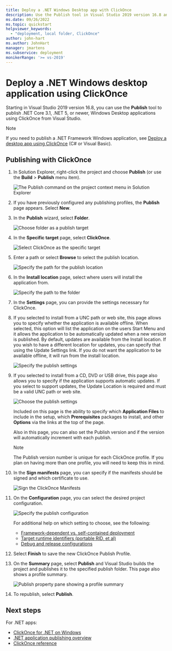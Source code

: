 ```yaml
---
title: Deploy a .NET Windows Desktop app with ClickOnce
description: Use the Publish tool in Visual Studio 2019 version 16.8 and later, and deploy .NET Core 3.1 or .NET 5 and later applications with ClickOnce.
ms.date: 09/26/2022
ms.topic: quickstart
helpviewer_keywords:
  - "deployment, local folder, ClickOnce"
author: john-hart
ms.author: JohnHart
manager: jmartens
ms.subservice: deployment
monikerRange: '>= vs-2019'
---
```

# Deploy a .NET Windows desktop application using ClickOnce

Starting in Visual Studio 2019 version 16.8, you can use the **Publish** tool to publish .NET Core 3.1, .NET 5, or newer, Windows Desktop applications using ClickOnce from Visual Studio.

> [!NOTE]
> If you need to publish a .NET Framework Windows application, see [Deploy a desktop app using ClickOnce](how-to-publish-a-clickonce-application-using-the-publish-wizard.md) (C# or Visual Basic).

## Publishing with ClickOnce

1. In Solution Explorer, right-click the project and choose **Publish** (or use the **Build** > **Publish** menu item).

    ![The Publish command on the project context menu in Solution Explorer](../deployment/media/quickstart-clickonce-solution-explorer.png "Choose Publish")

1. If you have previously configured any publishing profiles, the **Publish** page appears. Select **New**.

1. In the **Publish** wizard, select **Folder**.

    ![Choose folder as a publish target](../deployment/media/quickstart-clickonce-publish-folder-category.png "Choose Folder")

1. In the **Specific target** page, select **ClickOnce**.

    ![Select ClickOnce as the specific target](../deployment/media/quickstart-clickonce-publish-folder-target.png "Choose ClickOnce")

1. Enter a path or select **Browse** to select the publish location.

    ![Specify the path for the publish location](../deployment/media/quickstart-clickonce-publish-location.png "Enter a Path")

1. In the **Install location** page, select where  users will install the application from.

    ![Specify the path to the folder](../deployment/media/quickstart-clickonce-install-location.png "Choose the Install location")

1. In the **Settings** page, you can provide the settings necessary for ClickOnce.

1. If you selected to install from a UNC path or web site, this page allows you to specify whether the application is available offline. When selected, this option will list the application on the users Start Menu and it allows the application to be automatically updated when a new version is published. By default, updates are available from the Install location.  If you wish to have a different location for updates, you can specify that using the Update Settings link. If you do not want the application to be available offline, it will run from the install location.

    ![Specify the publish settings](../deployment/media/quickstart-clickonce-unc-settings.png "Choose the publish settings")

1. If you selected to install from a CD, DVD or USB drive, this page also allows you to specify if the application supports automatic updates. If you select to support updates, the Update Location is required and must be a valid UNC path or web site.

    ![Choose the publish settings](../deployment/media/quickstart-clickonce-settings.png "Choose the publish settings")

   Included on this page is the ability to specify which **Application Files** to include in the setup, which **Prerequisites** packages to install, and other **Options** via the links at the top of the page.

   Also in this page, you can also set the Publish version and if the version will automatically increment with each publish.

   > [!NOTE]
   > The Publish version number is unique for each ClickOnce profile. If you plan on having more than one profile, you will need to keep this in mind.

10. In the **Sign manifests** page, you can specify if the manifests should be signed and which certificate to use.

    ![Sign the ClickOnce Manifests](../deployment/media/quickstart-clickonce-sign-manifests.png)

1. On the **Configuration** page, you can select the desired project configuration.

     ![Specify the publish configuration](../deployment/media/quickstart-clickonce-configuration.png)

    For additional help on which setting to choose, see the following:

    - [Framework-dependent vs. self-contained deployment](/dotnet/core/deploying/)
    - [Target runtime identifiers (portable RID, et al)](/dotnet/core/rid-catalog)
    - [Debug and release configurations](../ide/understanding-build-configurations.md)

1. Select **Finish** to save the new ClickOnce Publish Profile.

1. On the **Summary** page, select **Publish** and Visual Studio builds the project and publishes it to the specified publish folder. This page also shows a profile summary.

    ![Publish property pane showing a profile summary](../deployment/media/quickstart-clickonce-summary.png)

1. To republish, select **Publish**.

## Next steps

For .NET apps:

- [ClickOnce for .NET on Windows](clickonce-deployment-dotnet.md)
- [.NET application publishing overview](/dotnet/core/deploying/)
- [ClickOnce reference](clickonce-reference.md)
